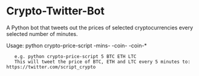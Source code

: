 # Crypto-Twitter-Bot

A Python bot that tweets out the prices of selected cryptocurrencies every selected number of minutes. 

Usage: python crypto-price-script -mins- -coin- -coin-*
        
       e.g. python crypto-price-script 5 BTC ETH LTC
       This will tweet the price of BTC, ETH and LTC every 5 minutes to: https://twitter.com/script_crypto
